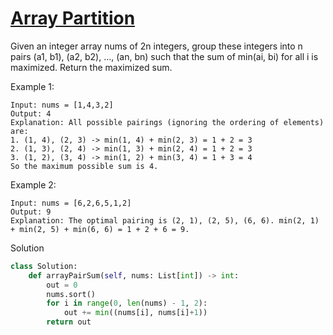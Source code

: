 # [Array Partition](https://leetcode.com/problems/array-partition/)

Given an integer array nums of 2n integers, group these integers into n pairs (a1, b1), (a2, b2), ..., (an, bn) such 
that the sum of min(ai, bi) for all i is maximized. Return the maximized sum.

Example 1:
```
Input: nums = [1,4,3,2]
Output: 4
Explanation: All possible pairings (ignoring the ordering of elements) are:
1. (1, 4), (2, 3) -> min(1, 4) + min(2, 3) = 1 + 2 = 3
2. (1, 3), (2, 4) -> min(1, 3) + min(2, 4) = 1 + 2 = 3
3. (1, 2), (3, 4) -> min(1, 2) + min(3, 4) = 1 + 3 = 4
So the maximum possible sum is 4.
```
Example 2:
```
Input: nums = [6,2,6,5,1,2]
Output: 9
Explanation: The optimal pairing is (2, 1), (2, 5), (6, 6). min(2, 1) + min(2, 5) + min(6, 6) = 1 + 2 + 6 = 9.
```
Solution
```python
class Solution:
    def arrayPairSum(self, nums: List[int]) -> int:
        out = 0
        nums.sort()
        for i in range(0, len(nums) - 1, 2):
            out += min((nums[i], nums[i]+1))
        return out
```